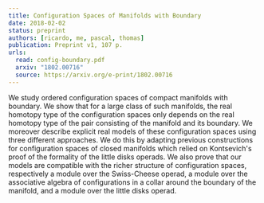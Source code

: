 ```yaml
---
title: Configuration Spaces of Manifolds with Boundary
date: 2018-02-02
status: preprint
authors: [ricardo, me, pascal, thomas]
publication: Preprint v1, 107 p.
urls:
  read: config-boundary.pdf
  arxiv: "1802.00716"
  source: https://arxiv.org/e-print/1802.00716
---
```


We study ordered configuration spaces of compact manifolds with boundary. We show that for a large class of such manifolds, the real homotopy type of the configuration spaces only depends on the real homotopy type of the pair consisting of the manifold and its boundary. We moreover describe explicit real models of these configuration spaces using three different approaches. We do this by adapting previous constructions for configuration spaces of closed manifolds which relied on Kontsevich's proof of the formality of the little disks operads. We also prove that our models are compatible with the richer structure of configuration spaces, respectively a module over the Swiss-Cheese operad, a module over the associative algebra of configurations in a collar around the boundary of the manifold, and a module over the little disks operad.
